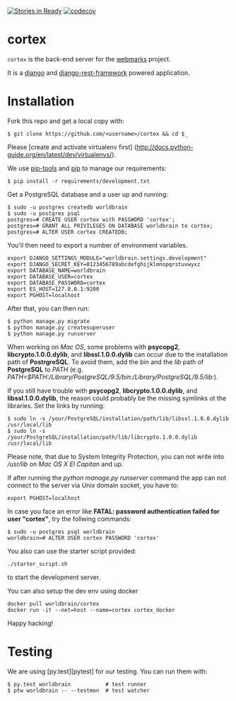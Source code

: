 [![Stories in Ready](https://badge.waffle.io/WorldBrain/cortex.png?label=ready&title=Ready)](https://waffle.io/WorldBrain/cortex) [![codecov](https://codecov.io/gh/WorldBrain/cortex/branch/master/graph/badge.svg)](https://codecov.io/gh/WorldBrain/cortex)

# cortex

`cortex` is the back-end server for the [webmarks](https://github.com/WorldBrain/webmarks) project.

It is a [django](https://www.djangoproject.com/) and [django-rest-framework](http://www.django-rest-framework.org/) powered application.

# Installation
Fork this repo and get a local copy with:

```
$ git clone https://github.com/<username>/cortex && cd $_
```

Please [create and activate virtualenv first] (http://docs.python-guide.org/en/latest/dev/virtualenvs/).


We use [pip-tools](https://github.com/nvie/pip-tools) and [pip](https://pip.pypa.io/en/stable/installing/) to manage our requirements:

```
$ pip install -r requirements/development.txt
```

Get a PostgreSQL database and a user up and running:

```
$ sudo -u postgres createdb worldbrain
$ sudo -u postgres psql
postgres=# CREATE USER cortex with PASSWORD 'cortex';
postgres=# GRANT ALL PRIVILEGES ON DATABASE worldbrain to cortex;
postgres=# ALTER USER cortex CREATEDB;
```

You'll then need to export a number of environment variables.

```
export DJANGO_SETTINGS_MODULE="worldbrain.settings.development"
export DJANGO_SECRET_KEY=0123456789abcdefghijklmnopqrstuvwyxz
export DATABASE_NAME=worldbrain
export DATABASE_USER=cortex
export DATABASE_PASSWORD=cortex
export ES_HOST=127.0.0.1:9200
export PGHOST=localhost
```

After that, you can then run:

```
$ python manage.py migrate
$ python manage.py createsuperuser
$ python manage.py runserver
```

When working on _Mac OS_, some problems with **psycopg2**, **libcrypto.1.0.0.dylib**, and **libssl.1.0.0.dylib** can occur due to 
the installation path of **PostrgreSQL**. To avoid them, add the _bin_ 
and the _lib_ path of **PostgreSQL** to _PATH_ 
(e.g. _PATH=$PATH:/Library/PostgreSQL/9.5/bin:/Library/PostgreSQL/9.5/lib:_).

If you still have trouble with **psycopg2**, **libcrypto.1.0.0.dylib**, and **libssl.1.0.0.dylib**, the reason could 
probably be the missing symlinks ot the libraries. Set the links by running:

```
$ sudo ln -s /your/PostgreSQL/installation/path/lib/libssl.1.0.0.dylib /usr/local/lib
$ sudo ln -s /your/PostgreSQL/installation/path/lib/libcrypto.1.0.0.dylib /usr/local/lib
```

Please note, that due to System Integrity Protection, you can not write into _/usr/lib_ on _Mac OS X El Capitan_ and up.

If after running the _python manage.py runserver_ command the app can not connect to the server
via Unix domain socket, you have to:

```
export PGHOST=localhost
```
In case you face an error like **FATAL:  password authentication failed for user "cortex"**, try the follwing commands:
```
$ sudo -u postgres psql worldbrain
worldbrain=# ALTER USER cortex PASSWORD 'cortex'
```
You also can use the starter script provided:

```
./starter_script.sh
```

to start the development server.


You can also setup the dev env using docker

```
docker pull worldbrain/cortex
docker run -it --net=host --name=cortex cortex_docker
```

Happy hacking!

# Testing
We are using [py.test][pytest] for our testing. You can run them with:

```
$ py.test worldbrain           # test runner
$ ptw worldbrain -- --testmon  # test watcher
```